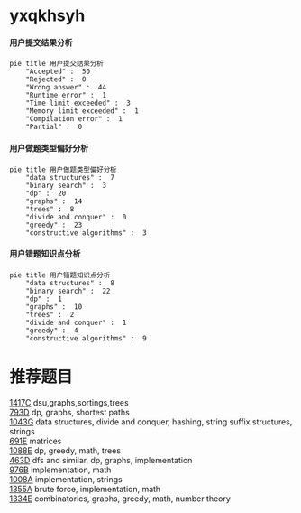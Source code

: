 # yxqkhsyh

<!-- tabs:start -->



#### **用户提交结果分析**

```mermaid
pie title 用户提交结果分析
    "Accepted" :  50
    "Rejected" :  0
    "Wrong answer" :  44
    "Runtime error" :  1
    "Time limit exceeded" :  3
    "Memory limit exceeded" :  1
    "Compilation error" :  1
    "Partial" :  0
```

#### **用户做题类型偏好分析**

```mermaid
pie title 用户做题类型偏好分析
    "data structures" :  7
    "binary search" :  3
    "dp" :  20
    "graphs" :  14
    "trees" :  8
    "divide and conquer" :  0
    "greedy" :  23
    "constructive algorithms" :  3
```
#### **用户错题知识点分析**

```mermaid
pie title 用户错题知识点分析
    "data structures" :  8
    "binary search" :  22
    "dp" :  1
    "graphs" :  10
    "trees" :  2
    "divide and conquer" :  1
    "greedy" :  4
    "constructive algorithms" :  9
```



<!-- tabs:end -->
# 推荐题目
[1417C](https://codeforces.com/contest/1417/problem/C)		dsu,graphs,sortings,trees		  
[793D](https://codeforces.com/contest/793/problem/D)		dp,
                        graphs,
                        shortest paths		  
[1043G](https://codeforces.com/contest/1043/problem/G)		data structures,
                        divide and conquer,
                        hashing,
                        string suffix structures,
                        strings		  
[691E](https://codeforces.com/contest/691/problem/E)		matrices		  
[1088E](https://codeforces.com/contest/1088/problem/E)		dp,
                        greedy,
                        math,
                        trees		  
[463D](https://codeforces.com/contest/463/problem/D)		dfs and similar,
                        dp,
                        graphs,
                        implementation		  
[976B](https://codeforces.com/contest/976/problem/B)		implementation,
                        math		  
[1008A](https://codeforces.com/contest/1008/problem/A)		implementation,
                        strings		  
[1355A](https://codeforces.com/contest/1355/problem/A)		brute force,
                        implementation,
                        math		  
[1334E](https://codeforces.com/contest/1334/problem/E)		combinatorics,
                        graphs,
                        greedy,
                        math,
                        number theory		  
